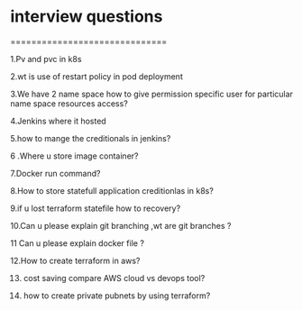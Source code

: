 # interview questions
==============================

1.Pv and pvc in k8s 

2.wt is use of restart policy in pod deployment

3.We have 2 name space how to give permission specific user for  particular name space resources access?

4.Jenkins where it hosted

5.how to mange the creditionals in jenkins?

6 .Where u store image container?

7.Docker run command?

8.How to store  statefull application creditionlas in k8s?

9.if u lost terraform statefile how to recovery?

10.Can u please explain git branching ,wt are  git branches ?

11 Can u please explain docker file ?

12.How to create terraform in aws?

13. cost saving compare AWS cloud vs devops tool?


14. how to create private pubnets by using terraform?

